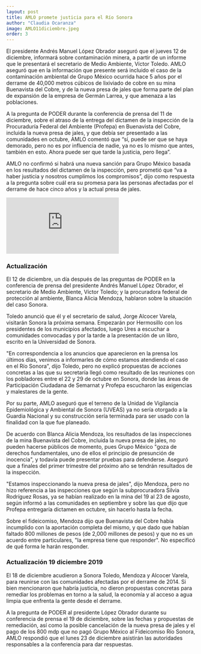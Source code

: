 ```yaml
---
layout: post
title: AMLO promete justicia para el Río Sonora
author: "Claudia Ocaranza"
image: AMLO11diciembre.jpeg
order: 3
---
```


El presidente Andrés Manuel López Obrador aseguró que el jueves 12 de diciembre, informará sobre contaminación minera, a partir de un informe que le presentará el secretario de Medio Ambiente, Víctor Toledo. AMLO aseguró que en la información que presente será incluido el caso de la contaminación ambiental de Grupo México ocurrida hace 5 años por el derrame de 40,000 metros cúbicos de lixiviado de cobre en su mina Buenavista del Cobre, y de la nueva presa de jales que forma parte del plan de expansión de la empresa de Germán Larrea, y que amenaza a las poblaciones.

A la pregunta de PODER durante la conferencia de prensa del 11 de diciembre, sobre el atraso de la entrega del dictamen de la inspección de la Procuraduría Federal del Ambiente (Profepa) en Buenavista del Cobre, incluida la nueva presa de jales, y que debía ser presentado a las comunidades en octubre, AMLO comentó que “sí, puede ser que se haya demorado, pero no es por influencia de nadie, ya no es lo mismo que antes, también en esto. Ahora puede ser que tarde la justicia, pero llega”. 

AMLO no confirmó si habrá una nueva sanción para Grupo México basada en los resultados del dictamen de la inspección, pero prometió que “va a haber justicia y nosotros cumplimos los compromisos”, dijo como respuesta a la pregunta sobre cuál era su promesa para las personas afectadas por el derrame de hace cinco años y la actual presa de jales.

<div class="embed-responsive embed-responsive-16by9 mb-4">
  <iframe class="embed-responsive-item" src="https://player.vimeo.com/video/379018690" frameborder="0" allow="accelerometer; autoplay; encrypted-media; gyroscope; picture-in-picture" allowfullscreen></iframe>
</div>

### **Actualización**

El 12 de diciembre, un día después de las preguntas de PODER en la conferencia de prensa del presidente Andrés Manuel López Obrador, el secretario de Medio Ambiente, Víctor Toledo; y la procuradora federal de protección al ambiente, Blanca Alicia Mendoza, hablaron sobre la situación del caso Sonora. 

Toledo anunció que él y el secretario de salud, Jorge Alcocer Varela, visitarán Sonora la próxima semana. Empezarán por Hermosillo con los presidentes de los municipios afectados, luego Ures a escuchar a comunidades convocadas y por la tarde a la presentación de un libro, escrito en la Universidad de Sonora.

"En correspondencia a los anuncios que aparecieron en la prensa los últimos días, venimos a informarles de cómo estamos atendiendo el caso en el Río Sonora", dijo Toledo, pero no explicó propuestas de acciones concretas a las que su secretaría llegó como resultado de las reuniones con los pobladores entre el 22 y 29 de octubre en Sonora, donde las áreas de Participación Ciudadana de Semarnat y Profepa escucharon las exigencias y malestares de la gente.

Por su parte, AMLO aseguró que el terreno de la Unidad de Vigilancia Epidemiológica y Ambiental de Sonora (UVEAS) ya no sería otorgado a la Guardia Nacional y su construcción sería terminada para ser usado con la finalidad con la que fue planeado. 

De acuerdo con Blanca Alicia Mendoza, los resultados de las inspecciones de la mina Buenavista del Cobre, incluida la nueva presa de jales, no pueden hacerse públicos de momento, pues Grupo México "goza de derechos fundamentales, uno de ellos el principio de presunción de inocencia", y todavía puede presentar pruebas para defenderse. Aseguró que a finales del primer trimestre del próximo año se tendrán resultados de la inspección. 

"Estamos inspeccionando la nueva presa de jales", dijo Mendoza, pero no hizo referencia a las inspecciones que según la subprocuradora Silvia Rodríguez Rosas, ya se habían realizado en la mina del 19 al 23 de agosto, según informó a las comunidades en septiembre y sobre las que dijo que Profepa entregaría dictamen en octubre, sin hacerlo hasta la fecha.  

Sobre el fideicomiso, Mendoza dijo que Buenavista del Cobre había incumplido con la aportación completa del mismo, y que dado que habían faltado 800 millones de pesos (de 2,000 millones de pesos) y que no es un acuerdo entre particulares, "la empresa tiene que responder". No especificó de qué forma le harán responder.


### **Actualización 19 diciembre 2019**

El 18 de diciembre acudieron a Sonora Toledo, Mendoza y Alcocer Varela, para reunirse con las comunidades afectadas por el derrame de 2014. Si bien mencionaron que habría justicia, no dieron propuestas concretas para remediar los problemas en torno a la salud, la economía y al acceso a agua limpia que enfrenta la gente desde el derrame.

A la pregunta de PODER al presidente López Obrador durante su conferencia de prensa el 19 de diciembre, sobre las fechas y propuestas de remediación, así como la posible cancelación de la nueva presa de jales y el pago de los 800 mdp que no pagó Grupo México al Fideicomiso Río Sonora, AMLO respondió que el lunes 23 de diciembre asistirán las autoridades responsables a la conferencia para dar respuestas. 


